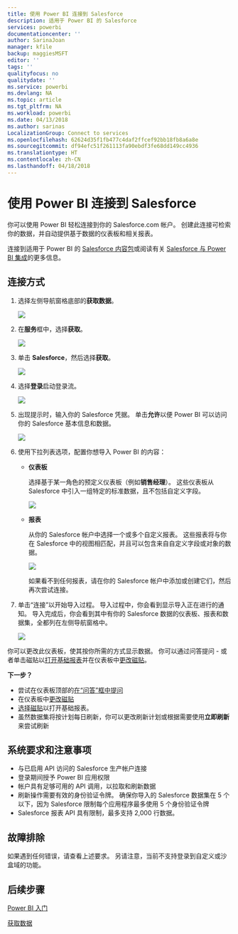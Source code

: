 ```yaml
---
title: 使用 Power BI 连接到 Salesforce
description: 适用于 Power BI 的 Salesforce
services: powerbi
documentationcenter: ''
author: SarinaJoan
manager: kfile
backup: maggiesMSFT
editor: ''
tags: ''
qualityfocus: no
qualitydate: ''
ms.service: powerbi
ms.devlang: NA
ms.topic: article
ms.tgt_pltfrm: NA
ms.workload: powerbi
ms.date: 04/13/2018
ms.author: sarinas
LocalizationGroup: Connect to services
ms.openlocfilehash: 62624d35f1fb477c4daf2ffcef92bb18fb8a6a8e
ms.sourcegitcommit: df94efc51f261113fa90ebdf3fe68dd149cc4936
ms.translationtype: HT
ms.contentlocale: zh-CN
ms.lasthandoff: 04/18/2018
---
```

# <a name="connect-to-salesforce-with-power-bi"></a>使用 Power BI 连接到 Salesforce
你可以使用 Power BI 轻松连接到你的 Salesforce.com 帐户。 创建此连接可检索你的数据，并自动提供基于数据的仪表板和相关报表。

连接到适用于 Power BI 的 [Salesforce 内容包](https://app.powerbi.com/getdata/services/salesforce)或阅读有关 [Salesforce 与 Power BI 集成](https://powerbi.microsoft.com/integrations/salesforce)的更多信息。

## <a name="how-to-connect"></a>连接方式
1. 选择左侧导航窗格底部的**获取数据**。
   
   ![](media/service-connect-to-salesforce/pbi_getdata.png) 
2. 在**服务**框中，选择**获取**。
   
   ![](media/service-connect-to-salesforce/pbi_getservices.png) 
3. 单击 **Salesforce**，然后选择**获取**。  
   
   ![](media/service-connect-to-salesforce/salesforce.png)
4. 选择**登录**启动登录流。
   
    ![](media/service-connect-to-salesforce/dialog.png)
5. 出现提示时，输入你的 Salesforce 凭据。 单击**允许**以便 Power BI 可以访问你的 Salesforce 基本信息和数据。
   
   ![](media/service-connect-to-salesforce/sf_authorize.png)
6. 使用下拉列表选项，配置你想导入 Power BI 的内容：
   
   * **仪表板**
     
     选择基于某一角色的预定义仪表板（例如**销售经理**）。 这些仪表板从 Salesforce 中引入一组特定的标准数据，且不包括自定义字段。
     
     ![](media/service-connect-to-salesforce/pbi_salesforcechooserole.png)
   * **报表**
     
     从你的 Salesforce 帐户中选择一个或多个自定义报表。 这些报表将与你在 Salesforce 中的视图相匹配，并且可以包含来自自定义字段或对象的数据。
     
     ![](media/service-connect-to-salesforce/pbi_salesforcereports.png)
     
     如果看不到任何报表，请在你的 Salesforce 帐户中添加或创建它们，然后再次尝试连接。
7. 单击“连接”以开始导入过程。 导入过程中，你会看到显示导入正在进行的通知。 导入完成后，你会看到其中有你的 Salesforce 数据的仪表板、报表和数据集，全都列在左侧导航窗格中。
   
   ![](media/service-connect-to-salesforce/pbi_getdatasalesforcedash.png)

你可以更改此仪表板，使其按你所需的方式显示数据。 你可以通过问答提问 - 或者单击磁贴以[打开基础报表](service-dashboard-tiles.md)并在仪表板中[更改磁贴](service-dashboard-edit-tile.md)。

**下一步？**

* 尝试在仪表板顶部的[在“问答”框中提问](power-bi-q-and-a.md)
* 在仪表板中[更改磁贴](service-dashboard-edit-tile.md)
* [选择磁贴](service-dashboard-tiles.md)以打开基础报表。
* 虽然数据集将按计划每日刷新，你可以更改刷新计划或根据需要使用**立即刷新**来尝试刷新

## <a name="system-requirements-and-considerations"></a>系统要求和注意事项
- 与已启用 API 访问的 Salesforce 生产帐户连接
- 登录期间授予 Power BI 应用权限
- 帐户具有足够可用的 API 调用，以拉取和刷新数据
- 刷新操作需要有效的身份验证令牌。 确保你导入的 Salesforce 数据集在 5 个以下，因为 Salesforce 限制每个应用程序最多使用 5 个身份验证令牌
- Salesforce 报表 API 具有限制，最多支持 2,000 行数据。


## <a name="troubleshooting"></a>故障排除
如果遇到任何错误，请查看上述要求。 另请注意，当前不支持登录到自定义或沙盒域的功能。

## <a name="next-steps"></a>后续步骤
[Power BI 入门](service-get-started.md)

[获取数据](service-get-data.md)


